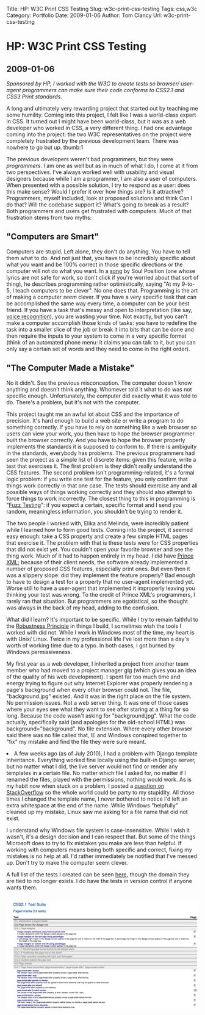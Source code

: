 Title: HP: W3C Print CSS Testing
Slug: w3c-print-css-testing
Tags: css,w3c
Category: Portfolio
Date: 2009-01-06
Author: Tom Clancy
Url: w3c-print-css-testing

# HP: W3C Print CSS Testing

## 2009-01-06

_Sponsored by HP, I worked with the W3C to create tests so browser/ user-agent programmers can make sure their code conforms to CSS2.1 and CSS3 Print standards._

<p>A long and ultimately very rewarding project that started out by teaching me some humility. Coming into this project, I felt like I was a world-class expert in CSS. It turned out I might have been world-class, but it was as a web developer who worked in CSS, a very different thing. I had one advantage coming into the project: the two W3C representatives on the project were completely frustrated by the previous development team. There was nowhere to go but up. thumb:1&nbsp;</p>
<p>The previous developers weren't bad programmers, but they were <em>programmers</em>. I am one as well but as in much of what I do, I come at it from two perspectives. I've always worked well with usability and visual designers because while I am a programmer, I am also a user of computers. When presented with a possible solution, I try to respond as a user: does this make sense? Would I prefer it over how things are? Is it attractive? Programmers, myself included, look at proposed solutions and think Can I do that? Will the codebase support it? What's going to break as a result? Both programmers and users get frustrated with computers. Much of that frustration stems from two myths:</p>
<h2>"Computers are Smart"</h2>
<p>Computers are stupid. Left alone, they don't do anything. You have to tell them what to do. And not just that, you have to be incredibly specific about what you want and be 100% correct in those specific directions or the computer will not do what you want. In a <a href="http://lyrics.wikia.com/Soul_Position:Fuckajob" target="_blank">song</a> by Soul Position (one whose lyrics are not safe for work, so don't click if you're worried about that sort of thing), he describes programming rather optimistically, saying "At my 9-to-5, I teach computers to be clever". No one does that. Programming is the art of making a computer <em>seem</em> clever. If you have a very specific task that can be accomplished the same way every time, a computer can be your best friend. If you have a task that's messy and open to interpretation (like say, <a href="http://www.codinghorror.com/blog/2010/06/whatever-happened-to-voice-recognition.html" target="_blank">voice recognition</a>), you are wasting your time. Not exactly, but you can't make a computer accomplish those kinds of tasks: you have to redefine the task into a smaller slice of the job or break it into bits that can be done and then require the inputs to your system to come in a very specific format (think of an automated phone menu: it claims you can talk to it, but you can only say a certain set of words and they need to come in the right order).</p>
<h2>"The Computer Made a Mistake"</h2>
<p>No it didn't. See the previous misconception. The computer doesn't know anything and doesn't think anything. Whomever told it what to do was not specific enough. Unfortunately, the computer did exactly what it was told to do. There's a problem, but it's not with the computer.</p>
<p>This project taught me an awful lot about CSS and the importance of precision. It's hard enough to build a web site or write a program to do something correctly. If you have to rely on something like a web browser so users can view your work, you then have to hope the browser programmer built the browser correctly. And you have to hope the browser properly implements the standards it is supposed to conform to. If there is ambiguity in the standards, everybody has problems. The previous programmers had seen the project as a simple list of discrete items: given this feature, write a test that exercises it. The first problem is they didn't really understand the CSS features. The second problem isn't programming-related, it's a formal logic problem: if you write one test for the feature, you only confirm that things work correctly in that one case. The tests should exercise any and all possible ways of things working correctly and they should also attempt to force things to work incorrectly. The closest thing to this in programming is "<a href="http://en.wikipedia.org/wiki/Fuzz_testing" target="_blank">Fuzz Testing</a>": if you expect a certain, specific format and I send you random, meaningless information, you shouldn't be trying to render it.</p>
<p>The two people I worked with, Elika and Melinda, were incredibly patient while I learned how to form good tests. Coming into the project, it seemed easy enough: take a CSS property and create a few simple HTML pages that exercise it. The problem with that is these tests were for CSS properties that did not exist yet. You couldn't open your favorite browser and see the thing work. Much of it had to happen entirely in my head. I did have <a href="http://www.princexml.com/" target="_blank">Prince XML</a>; because of their client needs, the software already implemented a number of proposed CSS features, especially print ones. But even then it was a slippery slope: did they implement the feature properly? Bad enough to have to design a test for a property that no user-agent implemented yet. Worse still to have a user-agent that implemented it improperly leaving you thinking your test was wrong. To the credit of Prince XML's programmers, I rarely ran that situation. But programmers are egotistical, so the thought was always in the back of my head, adding to the confusion.</p>
<p>What did I learn? It's important to be specific. While I try to remain faithful to the <a href="http://en.wikipedia.org/wiki/Robustness_principle" target="_blank">Robustness Principle</a> in things I build, I sometimes wish the tools I worked with did not. While I work in Windows most of the time, my heart is with Unix/ Linux. Twice in my professional life I've lost more than a day's worth of working time due to a typo. In both cases, I got burned by Windows permissiveness.</p>
<p>My first year as a web developer, I inherited a project from another team member who had moved to a project manager gig (which gives you an idea of the quality of his web development). I spent far too much time and energy trying to figure out why Internet Explorer was properly rendering a page's background when every other browser could not. The file, "background.jpg" existed. And it was in the right place on the file system. No permission issues. Not a web server thing. It was one of those cases where your eyes see what they want to see after staring at a thing for so long. Because the code wasn't asking for "background.jpg". What the code actually, specifically said (and apologies for the old-school HTML) was background="background". No file extension. Where every other browser said there was no file called that, IE and Windows conspired together to "fix" my mistake and find the file they were sure meant.</p>
<li>A few weeks ago (as of July 2010), I had a problem with Django template inheritance. Everything worked fine locally using the built-in Django server, but no matter what I did, the live server would not find or render any templates in a certain file. No matter which file I asked for, no matter if I renamed the files, played with the permissions, nothing would work. As is my habit now when stuck on a problem, I posted a <a href="http://stackoverflow.com/questions/2978054/django-templatesyntaxerror-only-on-live-server-templates-exist" target="_blank">question on StackOverflow</a> so the whole world could be party to my stupidity. All those times I changed the template name, I never bothered to notice I'd left an extra whitespace at the end of the name. While Windows "helpfully" cleaned up my mistake, Linux saw me asking for a file name that did not exist.</li>
<p>I understand why Windows file system is case-insensitive. While I wish it wasn't, it's a design decision and I can respect that. But some of the things Microsoft does to try to fix mistakes you make are less than helpful. If working with computers means being both specific and correct, fixing my mistakes is no help at all. I'd rather immediately be notified that I've messed up. Don't try to make the computer seem clever.</p>
<p>A full list of the tests I created can be seen <a href="http://wiki.csswg.org/test/css2.1/submit" target="_blank">here</a>, though the domain they are tied to no longer exists. I do have the tests in version control if anyone wants them.</p><img src="images/portfolio/W3C_Tests.png" alt="W3C Repository Some of my tests at the W3C" style="margin: 1em 0" />

